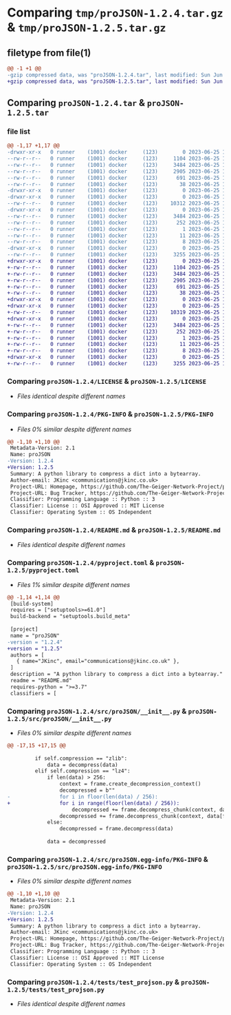# Comparing `tmp/proJSON-1.2.4.tar.gz` & `tmp/proJSON-1.2.5.tar.gz`

## filetype from file(1)

```diff
@@ -1 +1 @@
-gzip compressed data, was "proJSON-1.2.4.tar", last modified: Sun Jun 25 13:34:35 2023, max compression
+gzip compressed data, was "proJSON-1.2.5.tar", last modified: Sun Jun 25 13:39:42 2023, max compression
```

## Comparing `proJSON-1.2.4.tar` & `proJSON-1.2.5.tar`

### file list

```diff
@@ -1,17 +1,17 @@
-drwxr-xr-x   0 runner    (1001) docker     (123)        0 2023-06-25 13:34:35.472360 proJSON-1.2.4/
--rw-r--r--   0 runner    (1001) docker     (123)     1104 2023-06-25 13:34:20.000000 proJSON-1.2.4/LICENSE
--rw-r--r--   0 runner    (1001) docker     (123)     3484 2023-06-25 13:34:35.472360 proJSON-1.2.4/PKG-INFO
--rw-r--r--   0 runner    (1001) docker     (123)     2905 2023-06-25 13:34:20.000000 proJSON-1.2.4/README.md
--rw-r--r--   0 runner    (1001) docker     (123)      691 2023-06-25 13:34:20.000000 proJSON-1.2.4/pyproject.toml
--rw-r--r--   0 runner    (1001) docker     (123)       38 2023-06-25 13:34:35.472360 proJSON-1.2.4/setup.cfg
-drwxr-xr-x   0 runner    (1001) docker     (123)        0 2023-06-25 13:34:35.468360 proJSON-1.2.4/src/
-drwxr-xr-x   0 runner    (1001) docker     (123)        0 2023-06-25 13:34:35.468360 proJSON-1.2.4/src/proJSON/
--rw-r--r--   0 runner    (1001) docker     (123)    10312 2023-06-25 13:34:20.000000 proJSON-1.2.4/src/proJSON/__init__.py
-drwxr-xr-x   0 runner    (1001) docker     (123)        0 2023-06-25 13:34:35.472360 proJSON-1.2.4/src/proJSON.egg-info/
--rw-r--r--   0 runner    (1001) docker     (123)     3484 2023-06-25 13:34:35.000000 proJSON-1.2.4/src/proJSON.egg-info/PKG-INFO
--rw-r--r--   0 runner    (1001) docker     (123)      252 2023-06-25 13:34:35.000000 proJSON-1.2.4/src/proJSON.egg-info/SOURCES.txt
--rw-r--r--   0 runner    (1001) docker     (123)        1 2023-06-25 13:34:35.000000 proJSON-1.2.4/src/proJSON.egg-info/dependency_links.txt
--rw-r--r--   0 runner    (1001) docker     (123)       11 2023-06-25 13:34:35.000000 proJSON-1.2.4/src/proJSON.egg-info/requires.txt
--rw-r--r--   0 runner    (1001) docker     (123)        8 2023-06-25 13:34:35.000000 proJSON-1.2.4/src/proJSON.egg-info/top_level.txt
-drwxr-xr-x   0 runner    (1001) docker     (123)        0 2023-06-25 13:34:35.472360 proJSON-1.2.4/tests/
--rw-r--r--   0 runner    (1001) docker     (123)     3255 2023-06-25 13:34:20.000000 proJSON-1.2.4/tests/test_projson.py
+drwxr-xr-x   0 runner    (1001) docker     (123)        0 2023-06-25 13:39:42.636654 proJSON-1.2.5/
+-rw-r--r--   0 runner    (1001) docker     (123)     1104 2023-06-25 13:39:26.000000 proJSON-1.2.5/LICENSE
+-rw-r--r--   0 runner    (1001) docker     (123)     3484 2023-06-25 13:39:42.636654 proJSON-1.2.5/PKG-INFO
+-rw-r--r--   0 runner    (1001) docker     (123)     2905 2023-06-25 13:39:26.000000 proJSON-1.2.5/README.md
+-rw-r--r--   0 runner    (1001) docker     (123)      691 2023-06-25 13:39:26.000000 proJSON-1.2.5/pyproject.toml
+-rw-r--r--   0 runner    (1001) docker     (123)       38 2023-06-25 13:39:42.636654 proJSON-1.2.5/setup.cfg
+drwxr-xr-x   0 runner    (1001) docker     (123)        0 2023-06-25 13:39:42.632654 proJSON-1.2.5/src/
+drwxr-xr-x   0 runner    (1001) docker     (123)        0 2023-06-25 13:39:42.632654 proJSON-1.2.5/src/proJSON/
+-rw-r--r--   0 runner    (1001) docker     (123)    10319 2023-06-25 13:39:26.000000 proJSON-1.2.5/src/proJSON/__init__.py
+drwxr-xr-x   0 runner    (1001) docker     (123)        0 2023-06-25 13:39:42.636654 proJSON-1.2.5/src/proJSON.egg-info/
+-rw-r--r--   0 runner    (1001) docker     (123)     3484 2023-06-25 13:39:42.000000 proJSON-1.2.5/src/proJSON.egg-info/PKG-INFO
+-rw-r--r--   0 runner    (1001) docker     (123)      252 2023-06-25 13:39:42.000000 proJSON-1.2.5/src/proJSON.egg-info/SOURCES.txt
+-rw-r--r--   0 runner    (1001) docker     (123)        1 2023-06-25 13:39:42.000000 proJSON-1.2.5/src/proJSON.egg-info/dependency_links.txt
+-rw-r--r--   0 runner    (1001) docker     (123)       11 2023-06-25 13:39:42.000000 proJSON-1.2.5/src/proJSON.egg-info/requires.txt
+-rw-r--r--   0 runner    (1001) docker     (123)        8 2023-06-25 13:39:42.000000 proJSON-1.2.5/src/proJSON.egg-info/top_level.txt
+drwxr-xr-x   0 runner    (1001) docker     (123)        0 2023-06-25 13:39:42.636654 proJSON-1.2.5/tests/
+-rw-r--r--   0 runner    (1001) docker     (123)     3255 2023-06-25 13:39:26.000000 proJSON-1.2.5/tests/test_projson.py
```

### Comparing `proJSON-1.2.4/LICENSE` & `proJSON-1.2.5/LICENSE`

 * *Files identical despite different names*

### Comparing `proJSON-1.2.4/PKG-INFO` & `proJSON-1.2.5/PKG-INFO`

 * *Files 0% similar despite different names*

```diff
@@ -1,10 +1,10 @@
 Metadata-Version: 2.1
 Name: proJSON
-Version: 1.2.4
+Version: 1.2.5
 Summary: A python library to compress a dict into a bytearray.
 Author-email: JKinc <communications@jkinc.co.uk>
 Project-URL: Homepage, https://github.com/The-Geiger-Network-Project/proJSON/tree/main
 Project-URL: Bug Tracker, https://github.com/The-Geiger-Network-Project/proJSON/tree/main/issues
 Classifier: Programming Language :: Python :: 3
 Classifier: License :: OSI Approved :: MIT License
 Classifier: Operating System :: OS Independent
```

### Comparing `proJSON-1.2.4/README.md` & `proJSON-1.2.5/README.md`

 * *Files identical despite different names*

### Comparing `proJSON-1.2.4/pyproject.toml` & `proJSON-1.2.5/pyproject.toml`

 * *Files 1% similar despite different names*

```diff
@@ -1,14 +1,14 @@
 [build-system]
 requires = ["setuptools>=61.0"]
 build-backend = "setuptools.build_meta"
 
 [project]
 name = "proJSON"
-version = "1.2.4"
+version = "1.2.5"
 authors = [
   { name="JKinc", email="communications@jkinc.co.uk" },
 ]
 description = "A python library to compress a dict into a bytearray."
 readme = "README.md"
 requires-python = ">=3.7"
 classifiers = [
```

### Comparing `proJSON-1.2.4/src/proJSON/__init__.py` & `proJSON-1.2.5/src/proJSON/__init__.py`

 * *Files 0% similar despite different names*

```diff
@@ -17,15 +17,15 @@
 
         if self.compression == "zlib":
             data = decompress(data)
         elif self.compression == "lz4":
             if len(data) > 256:
                 context = frame.create_decompression_context()
                 decompressed = b""
-                for i in floor(len(data) / 256):
+                for i in range(floor(len(data) / 256)):
                     decompressed += frame.decompress_chunk(context, data[i*256:(i+1)*256])
                 decompressed += frame.decompress_chunk(context, data[floor(len(data) / 256):floor(len(data) / 256)+(len(data) % 256)])
             else:
                 decompressed = frame.decompress(data)
                 
             data = decompressed
```

### Comparing `proJSON-1.2.4/src/proJSON.egg-info/PKG-INFO` & `proJSON-1.2.5/src/proJSON.egg-info/PKG-INFO`

 * *Files 0% similar despite different names*

```diff
@@ -1,10 +1,10 @@
 Metadata-Version: 2.1
 Name: proJSON
-Version: 1.2.4
+Version: 1.2.5
 Summary: A python library to compress a dict into a bytearray.
 Author-email: JKinc <communications@jkinc.co.uk>
 Project-URL: Homepage, https://github.com/The-Geiger-Network-Project/proJSON/tree/main
 Project-URL: Bug Tracker, https://github.com/The-Geiger-Network-Project/proJSON/tree/main/issues
 Classifier: Programming Language :: Python :: 3
 Classifier: License :: OSI Approved :: MIT License
 Classifier: Operating System :: OS Independent
```

### Comparing `proJSON-1.2.4/tests/test_projson.py` & `proJSON-1.2.5/tests/test_projson.py`

 * *Files identical despite different names*

